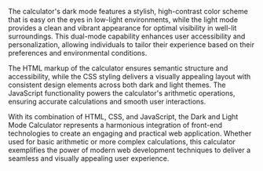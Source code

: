 The calculator's dark mode features a stylish, high-contrast color scheme that is easy on the eyes in low-light environments, while the light mode provides a clean and vibrant appearance for optimal visibility in well-lit surroundings. This dual-mode capability enhances user accessibility and personalization, allowing individuals to tailor their experience based on their preferences and environmental conditions.

The HTML markup of the calculator ensures semantic structure and accessibility, while the CSS styling delivers a visually appealing layout with consistent design elements across both dark and light themes. The JavaScript functionality powers the calculator's arithmetic operations, ensuring accurate calculations and smooth user interactions.

With its combination of HTML, CSS, and JavaScript, the Dark and Light Mode Calculator represents a harmonious integration of front-end technologies to create an engaging and practical web application. Whether used for basic arithmetic or more complex calculations, this calculator exemplifies the power of modern web development techniques to deliver a seamless and visually appealing user experience.